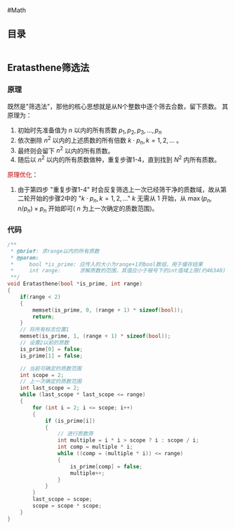 #Math 

## 目录

```toc
```

## Eratasthene筛选法

### 原理

既然是"筛选法"，那他的核心思想就是从N个整数中逐个筛去合数，留下质数。
其原理为：
1. 初始时先准备值为 $n$ 以内的所有质数 $p_1, p_2, p_3, \dots, p_n$
2. 依次删除 $n^2$ 以内的上述质数的所有倍数 $k\cdot p_n, k = { 1, 2, \dots}$ 。
3. 最终则会留下 $n^2$ 以内的所有质数。
4. 随后以 $n^2$ 以内的所有质数做种，重复步骤1-4，直到找到 $N^2$ 内所有质数。

<font color="#c00000">原理优化</font>：
1. 由于第四步 "重复步骤1-4" 时会反复筛选上一次已经筛干净的质数域，故从第二轮开始的步骤2中的 "$k\cdot p_n, k = { 1, 2, \dots}$" $k$ 无需从 $1$ 开始，从 $\max(p_n, n/p_n)\times p_n$ 开始即可( $n$ 为上一次确定的质数范围)。

### 代码

```C
/**
 * @brief: 求range以内的所有质数
 * @param:
 *     bool *is_prime: 应传入的大小为range+1的bool数组，用于缓存结果
 *     int range:      求解质数的范围，其值应小于根号下的int值域上限(约46340)
 **/
void Eratasthene(bool *is_prime, int range)
{
	if(range < 2)
	{
		memset(is_prime, 0, (range + 1) * sizeof(bool));
		return;
	}
	// 将所有标志位置1
	memset(is_prime, 1, (range + 1) * sizeof(bool));
	// 设置2以前的质数
	is_prime[0] = false;
	is_prime[1] = false;

	// 当前可确定的质数范围
	int scope = 2;
	// 上一次确定的质数范围
	int last_scope = 2;
	while (last_scope * last_scope <= range)
	{
		for (int i = 2; i <= scope; i++)
		{
			if (is_prime[i])
			{
				// 进行质数筛
				int multiple = i * i > scope ? i : scope / i;
				int comp = multiple * i;
				while ((comp = (multiple * i)) <= range)
				{
					is_prime[comp] = false;
					multiple++;
				}
			}
		}
		last_scope = scope;
		scope = scope * scope;
	}
}
```

